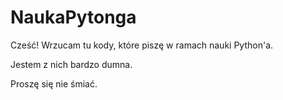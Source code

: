 # NaukaPytonga
Cześć!
Wrzucam tu kody, które piszę w ramach nauki Python'a.

Jestem z nich bardzo dumna.

Proszę się nie śmiać.
